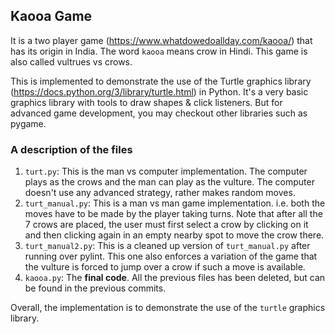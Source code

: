 ## Kaooa Game
It is a two player game (https://www.whatdowedoallday.com/kaooa/) that has its origin in India. 
The word `kaooa` means crow in Hindi. This game is also called vultrues vs crows.

This is implemented to demonstrate the use of the Turtle graphics library (https://docs.python.org/3/library/turtle.html) in Python. It's a very basic graphics library with tools to draw shapes & click listeners. But for advanced game development, you may checkout other libraries such as pygame.

### A description of the files
1. `turt.py`: This is the man vs computer implementation. The computer plays as the crows and the man can play as the vulture. The computer doesn't use any advanced strategy, rather makes random moves.
2. `turt_manual.py`: This is a man vs man game implementation. i.e. both the moves have to be made by the player taking turns. Note that after all the 7 crows are placed, the user must first select a crow by clicking on it and then clicking again in an empty nearby spot to move the crow there.
3. `turt_manual2.py`: This is a cleaned up version of `turt_manual.py` after running over pylint. This one also enforces a variation of the game that the vulture is forced to jump over a crow if such a move is available.
4. `kaooa.py`: The **final code**. All the previous files has been deleted, but can be found in the previous commits.

Overall, the implementation is to demonstrate the use of the `turtle` graphics library.

